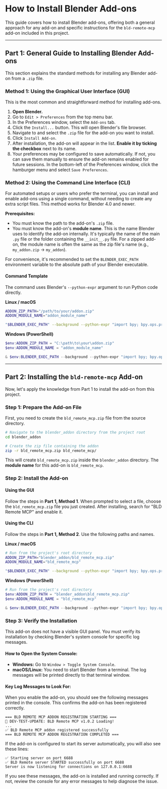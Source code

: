 # How to Install Blender Add-ons

This guide covers how to install Blender add-ons, offering both a general approach for any add-on and specific instructions for the `bld-remote-mcp` add-on included in this project.

---

## Part 1: General Guide to Installing Blender Add-ons

This section explains the standard methods for installing any Blender add-on from a `.zip` file.

### Method 1: Using the Graphical User Interface (GUI)

This is the most common and straightforward method for installing add-ons.

1.  **Open Blender.**
2.  Go to `Edit > Preferences` from the top menu bar.
3.  In the Preferences window, select the `Add-ons` tab.
4.  Click the `Install...` button. This will open Blender's file browser.
5.  Navigate to and select the `.zip` file for the add-on you want to install.
6.  Click `Install Add-on`.
7.  After installation, the add-on will appear in the list. **Enable it by ticking the checkbox** next to its name.
8.  Your preferences may be configured to save automatically. If not, you can save them manually to ensure the add-on remains enabled for future sessions. In the bottom-left of the Preferences window, click the hamburger menu and select `Save Preferences`.

### Method 2: Using the Command Line Interface (CLI)

For automated setups or users who prefer the terminal, you can install and enable add-ons using a single command, without needing to create any extra script files. This method works for Blender 4.0 and newer.

**Prerequisites:**
*   You must know the path to the add-on's `.zip` file.
*   You must know the add-on's **module name**. This is the name Blender uses to identify the add-on internally. It's typically the name of the main `.py` file or the folder containing the `__init__.py` file. For a zipped add-on, the module name is often the same as the zip file's name (e.g., `my_addon.zip` -> `my_addon`).

For convenience, it's recommended to set the `BLENDER_EXEC_PATH` environment variable to the absolute path of your Blender executable.

#### Command Template

The command uses Blender's `--python-expr` argument to run Python code directly.

**Linux / macOS**
```bash
ADDON_ZIP_PATH="/path/to/your/addon.zip"
ADDON_MODULE_NAME="addon_module_name"

"$BLENDER_EXEC_PATH" --background --python-expr "import bpy; bpy.ops.preferences.addon_install(filepath='$ADDON_ZIP_PATH', overwrite=True); bpy.ops.preferences.addon_enable(module='$ADDON_MODULE_NAME'); bpy.ops.wm.save_userpref()"
```

**Windows (PowerShell)**
```powershell
$env:ADDON_ZIP_PATH = "C:\path\to\your\addon.zip"
$env:ADDON_MODULE_NAME = "addon_module_name"

& $env:BLENDER_EXEC_PATH --background --python-expr "import bpy; bpy.ops.preferences.addon_install(filepath='$env:ADDON_ZIP_PATH', overwrite=True); bpy.ops.preferences.addon_enable(module='$env:ADDON_MODULE_NAME'); bpy.ops.wm.save_userpref()"
```

---

## Part 2: Installing the `bld-remote-mcp` Add-on

Now, let's apply the knowledge from Part 1 to install the add-on from this project.

### Step 1: Prepare the Add-on File

First, you need to create the `bld_remote_mcp.zip` file from the source directory.

```bash
# Navigate to the blender_addon directory from the project root
cd blender_addon

# Create the zip file containing the addon
zip -r bld_remote_mcp.zip bld_remote_mcp/
```
This will create `bld_remote_mcp.zip` inside the `blender_addon` directory. The **module name** for this add-on is `bld_remote_mcp`.

### Step 2: Install the Add-on

#### Using the GUI

Follow the steps in **Part 1, Method 1**. When prompted to select a file, choose the `bld_remote_mcp.zip` file you just created. After installing, search for "BLD Remote MCP" and enable it.

#### Using the CLI

Follow the steps in **Part 1, Method 2**. Use the following paths and names.

**Linux / macOS**
```bash
# Run from the project's root directory
ADDON_ZIP_PATH="blender_addon/bld_remote_mcp.zip"
ADDON_MODULE_NAME="bld_remote_mcp"

"$BLENDER_EXEC_PATH" --background --python-expr "import bpy; bpy.ops.preferences.addon_install(filepath='$ADDON_ZIP_PATH', overwrite=True); bpy.ops.preferences.addon_enable(module='$ADDON_MODULE_NAME'); bpy.ops.wm.save_userpref()"
```

**Windows (PowerShell)**
```powershell
# Run from the project's root directory
$env:ADDON_ZIP_PATH = "blender_addon\bld_remote_mcp.zip"
$env:ADDON_MODULE_NAME = "bld_remote_mcp"

& $env:BLENDER_EXEC_PATH --background --python-expr "import bpy; bpy.ops.preferences.addon_install(filepath='$env:ADDON_ZIP_PATH', overwrite=True); bpy.ops.preferences.addon_enable(module='$env:ADDON_MODULE_NAME'); bpy.ops.wm.save_userpref()"
```

### Step 3: Verify the Installation

This add-on does not have a visible GUI panel. You must verify its installation by checking Blender's system console for specific log messages.

#### How to Open the System Console:

*   **Windows:** Go to `Window > Toggle System Console`.
*   **macOS/Linux:** You need to start Blender from a terminal. The log messages will be printed directly to that terminal window.

#### Key Log Messages to Look For:

When you enable the add-on, you should see the following messages printed in the console. This confirms the add-on has been registered correctly.

```
=== BLD REMOTE MCP ADDON REGISTRATION STARTING ===
🚀 DEV-TEST-UPDATE: BLD Remote MCP v1.0.2 Loading!
...
✅ BLD Remote MCP addon registered successfully
=== BLD REMOTE MCP ADDON REGISTRATION COMPLETED ===
```

If the add-on is configured to start its server automatically, you will also see these lines:

```
✅ Starting server on port 6688
✅ BLD Remote server STARTED successfully on port 6688
Server is now listening for connections on 127.0.0.1:6688
```

If you see these messages, the add-on is installed and running correctly. If not, review the console for any error messages to help diagnose the issue.
